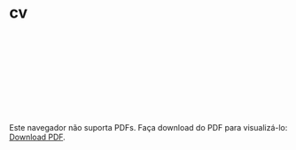 # cv

<object data="files/RodrigoCV.pdf" type="application/pdf" width="100%" height="100%">
    <embed src="files/RodrigoCV.pdf">
        <p>
          Este navegador não suporta PDFs. Faça download do PDF para visualizá-lo: <a href="files/RodrigoCV.pdf">Download PDF</a>.
        </p>
    </embed>
</object>
